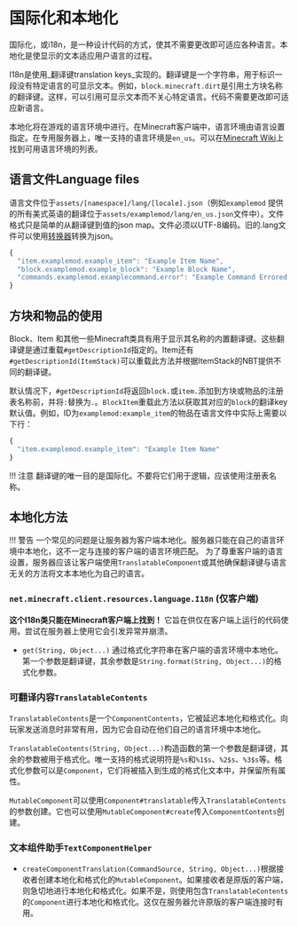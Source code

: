 
国际化和本地化
=====================================
国际化，或i18n，是一种设计代码的方式，使其不需要更改即可适应各种语言。本地化是使显示的文本适应用户语言的过程。

I18n是使用_翻译键translation keys_实现的。翻译键是一个字符串，用于标识一段没有特定语言的可显示文本。例如，`block.minecraft.dirt`是引用土方块名称的翻译键。这样，可以引用可显示文本而不关心特定语言。代码不需要更改即可适应新语言。

本地化将在游戏的语言环境中进行。在Minecraft客户端中，语言环境由语言设置指定。在专用服务器上，唯一支持的语言环境是`en_us`。可以在[Minecraft Wiki][langs]上找到可用语言环境的列表。


语言文件Language files
--------------
语言文件位于`assets/[namespace]/lang/[locale].json`（例如`examplemod` 提供的所有美式英语的翻译位于`assets/examplemod/lang/en_us.json`文件中）。文件格式只是简单的从翻译键到值的json map。文件必须以UTF-8编码。旧的.lang文件可以使用[转换器][converter]转换为json。

```js
{
  "item.examplemod.example_item": "Example Item Name",
  "block.examplemod.example_block": "Example Block Name",
  "commands.examplemod.examplecommand.error": "Example Command Errored!"
}
```

方块和物品的使用
---------------------------
Block、Item 和其他一些Minecraft类具有用于显示其名称的内置翻译键。这些翻译键是通过重载`#getDescriptionId`指定的。Item还有`#getDescriptionId(ItemStack)`可以重载此方法并根据ItemStack的NBT提供不同的翻译键。

默认情况下，`#getDescriptionId`将返回`block.`或`item.`添加到方块或物品的注册表名称前，并将`:`替换为`.`。`BlockItem`重载此方法以获取其对应的`block`的翻译key默认值。例如，ID为`examplemod:example_item`的物品在语言文件中实际上需要以下行：

```js
{
  "item.examplemod.example_item": "Example Item Name"
}
```

!!! 注意
    翻译键的唯一目的是国际化。不要将它们用于逻辑，应该使用注册表名称。


本地化方法
--------------------

!!! 警告
   一个常见的问题是让服务器为客户端本地化。服务器只能在自己的语言环境中本地化，这不一定与连接的客户端的语言环境匹配。
    为了尊重客户端的语言设置，服务器应该让客户端使用`TranslatableComponent`或其他确保翻译键与语言无关的方法将文本本地化为自己的语言。
    

### `net.minecraft.client.resources.language.I18n` (仅客户端)

**这个I18n类只能在Minecraft客户端上找到！** 它旨在供仅在客户端上运行的代码使用。尝试在服务器上使用它会引发异常并崩溃。

- `get(String, Object...)` 通过格式化字符串在客户端的语言环境中本地化。第一个参数是翻译键，其余参数是`String.format(String, Object...)`的格式化参数。

### 可翻译内容`TranslatableContents`

`TranslatableContents`是一个`ComponentContents`，它被延迟本地化和格式化。向玩家发送消息时非常有用，因为它会自动在他们自己的语言环境中本地化。

`TranslatableContents(String, Object...)`构造函数的第一个参数是翻译键，其余的参数被用于格式化。唯一支持的格式说明符是`%s`和`%1$s`、`%2$s`、`%3$s`等。格式化参数可以是`Component`，它们将被插入到生成的格式化文本中，并保留所有属性。

`MutableComponent`可以使用`Component#translatable`传入`TranslatableContents`的参数创建。它也可以使用`MutableComponent#create`传入`ComponentContents`创建。

### 文本组件助手`TextComponentHelper`
- `createComponentTranslation(CommandSource, String, Object...)`根据接收者创建本地化和格式化的`MutableComponent`。如果接收者是原版的客户端，则急切地进行本地化和格式化。如果不是，则使用包含`TranslatableContents`的`Component`进行本地化和格式化。这仅在服务器允许原版的客户端连接时有用。


[langs]: https://minecraft.wiki/w/Language#Languages
[converter]: https://tterrag.com/lang2json/
